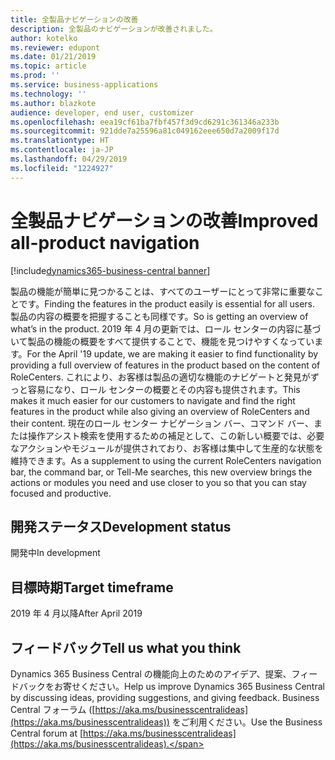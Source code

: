 ```yaml
---
title: 全製品ナビゲーションの改善
description: 全製品のナビゲーションが改善されました。
author: kotelko
ms.reviewer: edupont
ms.date: 01/21/2019
ms.topic: article
ms.prod: ''
ms.service: business-applications
ms.technology: ''
ms.author: blazkote
audience: developer, end user, customizer
ms.openlocfilehash: eea19cf61ba7fbf457f3d9cd6291c361346a233b
ms.sourcegitcommit: 921dde7a25596a81c049162eee650d7a2009f17d
ms.translationtype: HT
ms.contentlocale: ja-JP
ms.lasthandoff: 04/29/2019
ms.locfileid: "1224927"
---
```

# <a name="improved-all-product-navigation"></a><span data-ttu-id="42a38-103">全製品ナビゲーションの改善</span><span class="sxs-lookup"><span data-stu-id="42a38-103">Improved all-product navigation</span></span>
[!include[dynamics365-business-central banner](../includes/dynamics365-business-central.md)]

<span data-ttu-id="42a38-104">製品の機能が簡単に見つかることは、すべてのユーザーにとって非常に重要なことです。</span><span class="sxs-lookup"><span data-stu-id="42a38-104">Finding the features in the product easily is essential for all users.</span></span> <span data-ttu-id="42a38-105">製品の内容の概要を把握することも同様です。</span><span class="sxs-lookup"><span data-stu-id="42a38-105">So is getting an overview of what’s in the product.</span></span> <span data-ttu-id="42a38-106">2019 年 4 月の更新では、ロール センターの内容に基づいて製品の機能の概要をすべて提供することで、機能を見つけやすくなっています。</span><span class="sxs-lookup"><span data-stu-id="42a38-106">For the April '19 update, we are making it easier to find functionality by providing a full overview of features in the product based on the content of RoleCenters.</span></span> <span data-ttu-id="42a38-107">これにより、お客様は製品の適切な機能のナビゲートと発見がずっと容易になり、ロール センターの概要とその内容も提供されます。</span><span class="sxs-lookup"><span data-stu-id="42a38-107">This makes it much easier for our customers to navigate and find the right features in the product while also giving an overview of RoleCenters and their content.</span></span> <span data-ttu-id="42a38-108">現在のロール センター ナビゲーション バー、コマンド バー、または操作アシスト検索を使用するための補足として、この新しい概要では、必要なアクションやモジュールが提供されており、お客様は集中して生産的な状態を維持できます。</span><span class="sxs-lookup"><span data-stu-id="42a38-108">As a supplement to using the current RoleCenters navigation bar, the command bar, or Tell-Me searches, this new overview brings the actions or modules you need and use closer to you so that you can stay focused and productive.</span></span> 


## <a name="development-status"></a><span data-ttu-id="42a38-109">開発ステータス</span><span class="sxs-lookup"><span data-stu-id="42a38-109">Development status</span></span>
<span data-ttu-id="42a38-110">開発中</span><span class="sxs-lookup"><span data-stu-id="42a38-110">In development</span></span>

## <a name="target-timeframe"></a><span data-ttu-id="42a38-111">目標時期</span><span class="sxs-lookup"><span data-stu-id="42a38-111">Target timeframe</span></span>
<span data-ttu-id="42a38-112">2019 年 4 月以降</span><span class="sxs-lookup"><span data-stu-id="42a38-112">After April 2019</span></span>


## <a name="tell-us-what-you-think"></a><span data-ttu-id="42a38-113">フィードバック</span><span class="sxs-lookup"><span data-stu-id="42a38-113">Tell us what you think</span></span>
<span data-ttu-id="42a38-114">Dynamics 365 Business Central の機能向上のためのアイデア、提案、フィードバックをお寄せください。</span><span class="sxs-lookup"><span data-stu-id="42a38-114">Help us improve Dynamics 365 Business Central by discussing ideas, providing suggestions, and giving feedback.</span></span> <span data-ttu-id="42a38-115">Business Central フォーラム ([https://aka.ms/businesscentralideas](https://aka.ms/businesscentralideas)) をご利用ください。</span><span class="sxs-lookup"><span data-stu-id="42a38-115">Use the Business Central forum at [https://aka.ms/businesscentralideas](https://aka.ms/businesscentralideas).</span></span>

